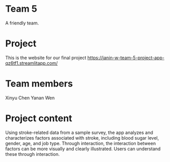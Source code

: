 # Team 5
A friendly team.

# Project
 This is the website for our final project
 https://janin-w-team-5-project-app-qz6tf1.streamlitapp.com/

# Team members
 Xinyu Chen   Yanan Wen

# Project content
Using stroke-related data from a sample survey, the app analyzes and characterizes factors associated with stroke, including blood sugar level, gender, age, and job type. Through interaction, the interaction between factors can be more visually and clearly illustrated. Users can understand these through interaction.